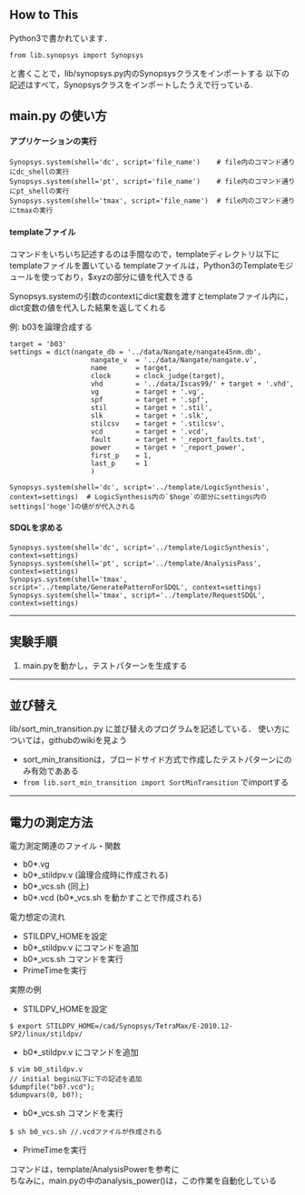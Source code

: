 How to This
-----------
Python3で書かれています．
```
from lib.synopsys import Synopsys
```
と書くことで，lib/synopsys.py内のSynopsysクラスをインポートする
以下の記述はすべて，Synopsysクラスをインポートしたうえで行っている.

main.py の使い方
---------------
#### アプリケーションの実行
```
Synopsys.system(shell='dc', script='file_name')    # file内のコマンド通りにdc_shellの実行
Synopsys.system(shell='pt', script='file_name')    # file内のコマンド通りにpt_shellの実行
Synopsys.system(shell='tmax', script='file_name')  # file内のコマンド通りにtmaxの実行
```

#### templateファイル
コマンドをいちいち記述するのは手間なので，templateディレクトリ以下にtemplateファイルを置いている
templateファイルは，Python3のTemplateモジュールを使っており，$xyzの部分に値を代入できる

Synopsys.systemの引数のcontextにdict変数を渡すとtemplateファイル内に，dict変数の値を代入した結果を返してくれる

例: b03を論理合成する
```
target = 'b03'
settings = dict(nangate_db = '../data/Nangate/nangate45nm.db',
                    nangate_v  = '../data/Nangate/nangate.v',
                    name       = target,
                    clock      = clock_judge(target),
                    vhd        = '../data/Iscas99/' + target + '.vhd',
                    vg         = target + '.vg',
                    spf        = target + '.spf',
                    stil       = target + '.stil',
                    slk        = target + '.slk',
                    stilcsv    = target + '.stilcsv',
                    vcd        = target + '.vcd',
                    fault      = target + '_report_faults.txt',
                    power      = target + '_report_power',
                    first_p    = 1,
                    last_p     = 1
                    )

Synopsys.system(shell='dc', script='../template/LogicSynthesis', context=settings)  # LogicSynthesis内の`$hoge`の部分にsettings内のsettings['hoge']の値がが代入される
```

#### SDQLを求める
```
Synopsys.system(shell='dc', script='../template/LogicSynthesis', context=settings)
Synopsys.system(shell='pt', script='../template/AnalysisPass', context=settings)
Synopsys.system(shell='tmax', script='../template/GeneratePatternForSDQL', context=settings)
Synopsys.system(shell='tmax', script='../template/RequestSDQL', context=settings)
```

---
実験手順
--------
1. main.pyを動かし，テストパターンを生成する

---
並び替え
--------
lib/sort_min_transition.py に並び替えのプログラムを記述している．
使い方については，githubのwikiを見よう
- sort_min_transitionは，ブロードサイド方式で作成したテストパターンにのみ有効であある
- `from lib.sort_min_transition import SortMinTransition` でimportする

---
電力の測定方法
--------------
電力測定関連のファイル・関数
- b0*.vg 
- b0*_stildpv.v (論理合成時に作成される)
- b0*_vcs.sh    (同上)
- b0*.vcd       (b0*_vcs.sh を動かすことで作成される)

電力想定の流れ
- STILDPV_HOMEを設定
- b0*_stildpv.v にコマンドを追加
- b0*_vcs.sh コマンドを実行
- PrimeTimeを実行

実際の例
- STILDPV_HOMEを設定
```
$ export STILDPV_HOME=/cad/Synopsys/TetraMax/E-2010.12-SP2/linux/stildpv/ 
```

- b0*_stildpv.v にコマンドを追加
```
$ vim b0_stildpv.v
// initial begin以下に下の記述を追加
$dumpfile("b0?.vcd");
$dumpvars(0, b0?); 
```

- b0*_vcs.sh コマンドを実行
```
$ sh b0_vcs.sh //.vcdファイルが作成される
```

- PrimeTimeを実行

コマンドは，template/AnalysisPowerを参考に  
ちなみに，main.pyの中のanalysis_power()は，この作業を自動化している

